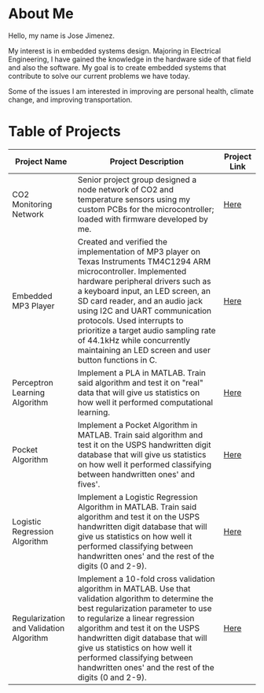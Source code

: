 # About Me

Hello, my name is Jose Jimenez.

My interest is in embedded systems design. Majoring in Electrical Engineering, I have gained the knowledge in 
the hardware side of that field and also the software. My goal is to create embedded systems that 
contribute to solve our current problems we have today.

Some of the issues I am interested in improving are personal health, climate change, and improving transportation.

# Table of Projects

| Project Name | Project Description | Project Link |
| ----------- | ----------- | ----------- |
| CO2 Monitoring Network | Senior project group designed a node network of CO2 and temperature sensors using my custom PCBs for the microcontroller; loaded with firmware developed by me. | [Here](https://github.com/JoseJimenez98/CO2_Monitoring_Network) |
| Embedded MP3 Player | Created and verified the implementation of MP3 player on Texas Instruments TM4C1294 ARM microcontroller. Implemented hardware peripheral drivers such as a keyboard input, an LED screen, an SD card reader, and an audio jack using I2C and UART communication protocols. Used interrupts to prioritize a target audio sampling rate of 44.1kHz while concurrently maintaining an LED screen and user button functions in C. | [Here](https://github.com/JoseJimenez98/embedded_mp3_player/tree/main) |
| Perceptron Learning Algorithm | Implement a PLA in MATLAB. Train said algorithm and test it on "real" data that will give us statistics on how well it performed computational learning. | [Here](https://github.com/JoseJimenez98/computational_intelligence/tree/main/Perceptron%20Learning%20Algorithm) |
| Pocket Algorithm | Implement a Pocket Algorithm in MATLAB. Train said algorithm and test it on the USPS handwritten digit database that will give us statistics on how well it performed classifying between handwritten ones' and fives'. | [Here](https://github.com/JoseJimenez98/computational_intelligence/tree/main/Pocket%20Algorithm) |
| Logistic Regression Algorithm | Implement a Logistic Regression Algorithm in MATLAB. Train said algorithm and test it on the USPS handwritten digit database that will give us statistics on how well it performed classifying between handwritten ones' and the rest of the digits (0 and 2-9). | [Here](https://github.com/JoseJimenez98/computational_intelligence/tree/main/Logistc%20Regression%20Algorithm) |
| Regularization and Validation Algorithm | Implement a 10-fold cross validation algorithm in MATLAB. Use that validation algorithm to determine the best regularization parameter to use to regularize a linear regression algorithm and test it on the USPS handwritten digit database that will give us statistics on how well it performed classifying between handwritten ones' and the rest of the digits (0 and 2-9). | [Here](https://github.com/JoseJimenez98/computational_intelligence/tree/main/Regularization%20and%20Validation) |
